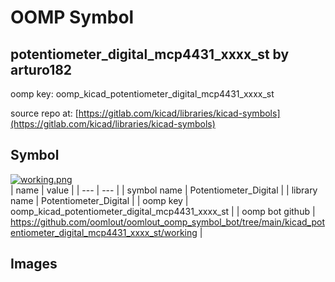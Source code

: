 # OOMP Symbol  
## potentiometer_digital_mcp4431_xxxx_st  by arturo182  
  
oomp key: oomp_kicad_potentiometer_digital_mcp4431_xxxx_st  
  
source repo at: [https://gitlab.com/kicad/libraries/kicad-symbols](https://gitlab.com/kicad/libraries/kicad-symbols)  
## Symbol  
  
[![working.png](working_600.png)](working.png)  
| name | value | 
| --- | --- | 
| symbol name | Potentiometer_Digital | 
| library name | Potentiometer_Digital | 
| oomp key | oomp_kicad_potentiometer_digital_mcp4431_xxxx_st | 
| oomp bot github | https://github.com/oomlout/oomlout_oomp_symbol_bot/tree/main/kicad_potentiometer_digital_mcp4431_xxxx_st/working | 
## Images  
